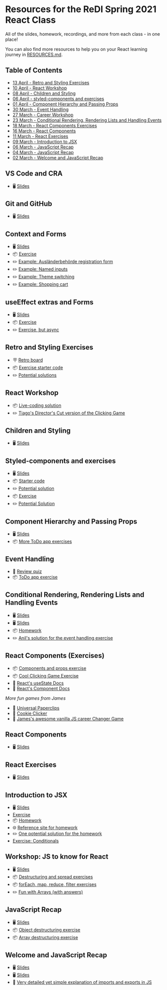 # Resources for the ReDI Spring 2021 React Class

All of the slides, homework, recordings, and more from each class - in one place! 

You can also find more resources to help you on your React learning journey in [RESOURCES.md](./RESOURCES.md).

## Table of Contents

- [13 April - Retro and Styling Exercises](#retro-and-styling-exercises)
- [10 April - React Workshop](#react-workshop)
- [08 April - Children and Styling](#children-and-styling)
- [06 April - styled-components and exercises](#styled-components-and-exercises)
- [01 April - Component Hierarchy and Passing Props](#component-hierarchy-and-passing-props)
- [30 March - Event Handling](#event-handling)
- [27 March - Career Workshop](#career-workshop)
- [23 March - Conditional Rendering, Rendering Lists and Handling Events](#conditional-rendering-rendering-lists-and-handling-events)
- [18 March - React Components Exercises](#react-components-exercises)
- [16 March - React Components](#react-components)
- [11 March - React Exercises](#react-exercises)
- [09 March - Introduction to JSX](#introduction-to-jsx)
- [06 March - JavaScript Recap](#workshop-js-to-know-for-react)
- [04 March - JavaScript Recap](#javascript-recap)
- [02 March - Welcome and JavaScript Recap](#welcome-and-javascript-recap)

## VS Code and CRA

- 🖥 [Slides](https://docs.google.com/presentation/d/1qOX2I4g-72meZzvX8SrFyYhfuuUCSkznIO-YyGEBv8Q/edit#slide=id.g641d900745_8_1)

## Git and GitHub

- 🖥 [Slides](https://docs.google.com/presentation/d/1klMFnnVILdNlridMkk_60Nr1_PpODdBAmxd7EY9kSeo/edit#slide=id.gc38bd7d9bd_0_446)

## Context and Forms

- 🖥 [Slides](https://docs.google.com/presentation/d/1d9zn7iCpWt8xWrExel6PxoebZ0ybeUl79qE4wgls4zk/edit#slide=id.gc38bd7d9bd_0_446)
- 📦 [Exercise](https://codesandbox.io/s/react-usecontext-exercise-randomapp-tfp4l)
- ✏️ [Example: Ausländerbehörde registration form](https://codesandbox.io/s/react-22f-forms-oi47ms)
- ✏️ [Example: Named inputs](https://codesandbox.io/s/react-form-namedinput-1ccjz)
- ✏️ [Example: Theme switching](https://codesandbox.io/s/react-usecontext-themeswitcher-zi5mt)
- ✏️ [Example: Shopping cart](https://codesandbox.io/s/react-usecontext-shoppingcart-myhf4)

## useEffect extras and Forms

- 🖥 [Slides](https://docs.google.com/presentation/d/1PBB799s-rwTz_ctHlAVDl3uHYdiuPiLixQEIR_66tqY/edit#slide=id.gc38bd7d9bd_0_446)
- 📦 [Exercise](https://codesandbox.io/s/react-useeffect-weatherapp-solved-hz2yz)
- ✏️ [Exercise, but async](https://codesandbox.io/s/useeffect-fetch-users-solution-but-async-45vsgp)

## Retro and Styling Exercises

- 🪧 [Retro board](https://www.reetro.app/board/5fd735290341a30016e5343c/6075bcb2444393001631c236)
- 📦 [Exercise starter code](https://codesandbox.io/s/p9qho)
- ✏️ [Potential solutions](https://codesandbox.io/s/ghrgo)

## React Workshop

- 📦 [Live-coding solution](https://codesandbox.io/s/cool-clicking-game-exercise-forked-fj1g3)
- ✏️ [Tiago's Director's Cut version of the Clicking Game](https://codesandbox.io/s/cool-clicking-game-exercise-directors-cut-rifp0)

## Children and Styling

- 🖥 [Slides](https://docs.google.com/presentation/d/1Z1Il2OWFKR3vto_Xuy0QccEVEB9kuVvTubV0eKPQq-o/edit)

## Styled-components and exercises

- 🖥 [Slides](https://docs.google.com/presentation/d/1HDfd8eKdHhbaVfA7XO_rI3JeXcrL0rXZbhLf0k2PPi4/edit#slide=id.g9d90a069b6_0_358)
- 📦 [Starter code](https://codesandbox.io/s/15ynf)
- ✏️ [Potential solution](https://codesandbox.io/s/redi-session-11-todo-solution-fwu3k)
- 📦 [Exercise](https://codesandbox.io/s/react-exercise-color-inspector-c8bgs)
- ✏️ [Potential Solution](https://codesandbox.io/s/react-week-06-exercise-color-inspector-solved-zszqs)

## Component Hierarchy and Passing Props

- 🖥 [Slides](https://docs.google.com/presentation/d/1DvmaVRvEOMjpUeyK0T4ppLAMAfPjek8lmdE8C6j1Hqc/edit#slide=id.g9d90a069b6_0_349)
- 📦 [More ToDo app exercises](https://codesandbox.io/s/redi-week-05-exercises-forked-lb6bd?file=/src/ToDoApp.js)


## Event Handling

- 🏁 [Review quiz](https://kahoot.it/challenge/03404603?challenge-id=ccaf4dd8-8059-4c09-8226-c2affa4f1a45_1617126698005)
- 📦 [ToDo app exercise](https://codesandbox.io/s/redi-week-05-exercises-wplqq?file=/src/App.js)


## Conditional Rendering, Rendering Lists and Handling Events

- 🖥  [Slides](https://docs.google.com/presentation/d/1ofDO5ARwrb8gm-F1wbaJrn6JcBO7i2nGOnL-QB54rtI/edit#slide=id.g641d900745_8_1)
- 🖥  [Slides](https://docs.google.com/presentation/d/1Co3je-0xOGOWNFvoiQjAb3RZhtF4YfOo0kTq0c0asUM/edit#slide=id.g641d900745_8_1)
- 📦  [Homework](https://codesandbox.io/s/portfolio-skills-list-unnwl)
- ✏️ [Anil's solution for the event handling exercise](https://codesandbox.io/s/event-handlers-forked-yd1nd)


## React Components (Exercises)

- 📦 [Components and props exercise](https://codesandbox.io/s/zoo-cards-mhgx8)
- 📦 [Cool Clicking Game Exercise](https://codesandbox.io/s/cool-clicking-game-exercise-3lrep?file=/src/App.js)
- 📝 [React's useState Docs](https://reactjs.org/docs/hooks-state.html)
- 📝 [React's Component Docs](https://reactjs.org/docs/components-and-props.html)

_More fun games from James_
- 📎 [Universal Paperclips](https://www.decisionproblem.com/paperclips/index2.html)
- 🍪 [Cookie Clicker](https://orteil.dashnet.org/cookieclicker/)
- 🍦 [James's awesome vanilla JS career Changer Game](https://codepen.io/crushford/pen/BMRpve)

## React Components

- 🖥  [Slides](https://docs.google.com/presentation/d/1yRmWXFaqVZ1ekhrNV3OGp4t6loph1IHujylr3FjXuWM/edit#slide=id.gc38bd7d9bd_0_446)

## React Exercises

- 🖥  [Slides](https://docs.google.com/presentation/d/1RJPFhgKsk146fmrrQCyjQHtEy665fBAZW0u0mlCtwaw/edit#slide=id.gc38bd7d9bd_0_446)


## Introduction to JSX

- 🖥  [Slides](https://docs.google.com/presentation/d/1ODDEITggZ5zdOkYu-s-XwZkSBqRqhPuXpuwsE5Ng0oU/edit?usp=sharing)
- [Exercise](https://codesandbox.io/s/react-jsx-intro-exercise-cfthh)
- 📦 [Homework](https://codesandbox.io/s/redi-react-2021-jsx-homework-5qu7v)
- 🌐 [Reference site for homework](https://redi-react-2021-jsx-homework.netlify.app/)
- ✏️ [One potential solution for the homework](https://codesandbox.io/s/redi-react-2021-jsx-solution-gsli2)
- [Exercise: Conditionals](https://codesandbox.io/s/redi-react-jsx-conditionals-mgf0x)


## Workshop: JS to know for React

- 🖥  [Slides](https://docs.google.com/presentation/d/1MB9AaCyRVAjUNrixk78ezHAVR8d2IZyb44jXdCwxR-0/edit#slide=id.gc566285963_0_219)
- 📦 [Destructuring and spread exercises](https://codesandbox.io/s/js-for-react-destructuring-and-spread-d1of5)
- 📦 [forEach, map, reduce, filter exercises](https://codesandbox.io/s/js-for-react-foreach-map-reduce-filter-3pmzx)
- ✏️ [Fun with Arrays (with answers)](https://codesandbox.io/s/fun-with-arrays-with-answers-3p8tv?file=/src/App.js)

## JavaScript Recap

- 🖥  [Slides](https://docs.google.com/presentation/d/1nW1svdquV8yyv6oOL7eWV99z15BRheMroc1_mXK4s0o/edit#slide=id.gc38bd7d9bd_0_446)
- 📦 [Object destructuring exercise](https://codesandbox.io/s/object-destructuring-xlj5l?file=/src/App.js)
- 📦 [Array destructuring exercise](https://codesandbox.io/s/array-destructuring-335bk?file=/src/App.js)

## Welcome and JavaScript Recap

- 🖥  [Slides](https://docs.google.com/presentation/d/1u-Gq4xjuXUlZx_8fw05dzwyZx9Fqwv71ctFy7I2IXhg/edit#slide=id.gc38bd7d9bd_0_446)
- 🖥  [Slides](https://docs.google.com/presentation/d/1htKCGdroUouI6CP_OsFd0LPuijGOQFFHPe9j80F0Gdc/edit?usp=sharing)
- 📝 [Very detailed yet simple explanation of imports and exports in JS](https://javascript.info/import-export)